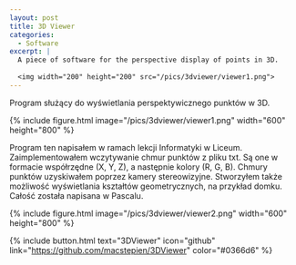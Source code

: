 ```yaml
---
layout: post
title: 3D Viewer
categories:
  - Software
excerpt: |
  A piece of software for the perspective display of points in 3D.
   
  <img width="200" height="200" src="/pics/3dviewer/viewer1.png">
---
```


Program służący do wyświetlania perspektywicznego punktów w 3D.

{% include figure.html image="/pics/3dviewer/viewer1.png" width="600" height="800" %}

Program ten napisałem w ramach lekcji Informatyki w Liceum. Zaimplementowałem wczytywanie chmur punktów z pliku txt. Są one w formacie współrzędne (X, Y, Z), a następnie kolory (R, G, B). Chmury punktów uzyskiwałem poprzez kamery stereowizyjne. Stworzyłem także możliwość wyświetlania kształtów geometrycznych, na przykład domku. Całość została napisana w Pascalu.

{% include figure.html image="/pics/3dviewer/viewer2.png" width="600" height="800" %}

{% include button.html text="3DViewer" icon="github" link="https://github.com/macstepien/3DViewer" color="#0366d6" %}
